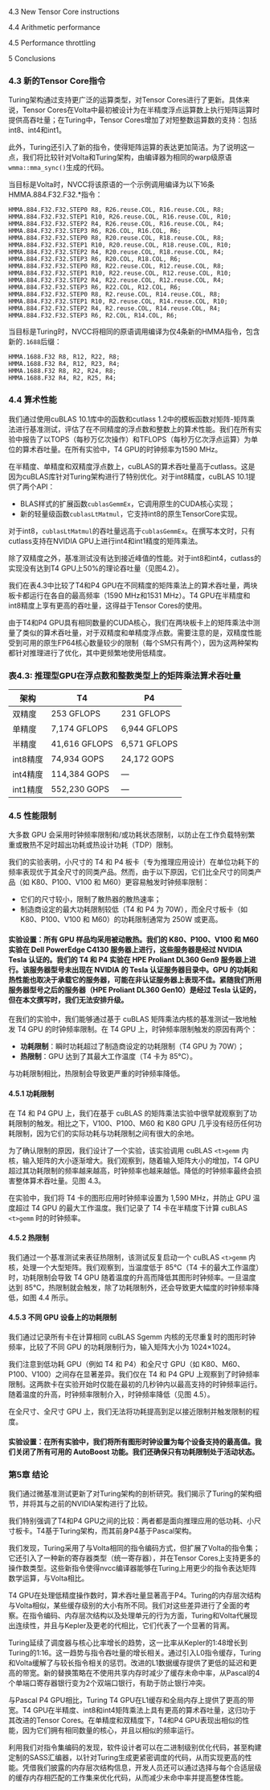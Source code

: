 4.3 New Tensor Core instructions

4.4 Arithmetic performance

4.5 Performance throttling

5 Conclusions

### 4.3 新的Tensor Core指令

Turing架构通过支持更广泛的运算类型，对Tensor Cores进行了更新。具体来说，Tensor Cores在Volta中最初被设计为在半精度浮点运算数上执行矩阵运算时提供高吞吐量；在Turing中，Tensor Cores增加了对短整数运算数的支持：包括int8、int4和int1。

此外，Turing还引入了新的指令，使得矩阵运算的表达更加简洁。为了说明这一点，我们将比较针对Volta和Turing架构，由编译器为相同的warp级原语`wmma::mma_sync()`生成的代码。

当目标是Volta时，NVCC将该原语的一个示例调用编译为以下16条HMMA.884.F32.F32.*指令：

```assembly
HMMA.884.F32.F32.STEP0 R8, R26.reuse.COL, R16.reuse.COL, R8;
HMMA.884.F32.F32.STEP1 R10, R26.reuse.COL, R16.reuse.COL, R10;
HMMA.884.F32.F32.STEP2 R4, R26.reuse.COL, R16.reuse.COL, R4;
HMMA.884.F32.F32.STEP3 R6, R26.COL, R16.COL, R6;
HMMA.884.F32.F32.STEP0 R8, R20.reuse.COL, R18.reuse.COL, R8;
HMMA.884.F32.F32.STEP1 R10, R20.reuse.COL, R18.reuse.COL, R10;
HMMA.884.F32.F32.STEP2 R4, R20.reuse.COL, R18.reuse.COL, R4;
HMMA.884.F32.F32.STEP3 R6, R20.COL, R18.COL, R6;
HMMA.884.F32.F32.STEP0 R8, R22.reuse.COL, R12.reuse.COL, R8;
HMMA.884.F32.F32.STEP1 R10, R22.reuse.COL, R12.reuse.COL, R10;
HMMA.884.F32.F32.STEP2 R4, R22.reuse.COL, R12.reuse.COL, R4;
HMMA.884.F32.F32.STEP3 R6, R22.COL, R12.COL, R6;
HMMA.884.F32.F32.STEP0 R8, R2.reuse.COL, R14.reuse.COL, R8;
HMMA.884.F32.F32.STEP1 R10, R2.reuse.COL, R14.reuse.COL, R10;
HMMA.884.F32.F32.STEP2 R4, R2.reuse.COL, R14.reuse.COL, R4;
HMMA.884.F32.F32.STEP3 R6, R2.COL, R14.COL, R6;
```

当目标是Turing时，NVCC将相同的原语调用编译为仅4条新的HMMA指令，包含新的`.1688`后缀：

```assembly
HMMA.1688.F32 R8, R12, R22, R8;
HMMA.1688.F32 R4, R12, R23, R4;
HMMA.1688.F32 R8, R2, R24, R8;
HMMA.1688.F32 R4, R2, R25, R4;
```

### 4.4 算术性能

我们通过使用cuBLAS 10.1库中的函数和cutlass 1.2中的模板函数对矩阵-矩阵乘法进行基准测试，评估了在不同精度的浮点数和整数上的算术性能。我们在所有实验中报告了以TOPS（每秒万亿次操作）和TFLOPS（每秒万亿次浮点运算）为单位的算术吞吐量。在所有实验中，T4 GPU的时钟频率为1590 MHz。

在半精度、单精度和双精度浮点数上，cuBLAS的算术吞吐量高于cutlass。这是因为cuBLAS库针对Turing架构进行了特别优化。对于int8精度，cuBLAS 10.1提供了两个API：

- BLAS样式的扩展函数`cublasGemmEx`，它调用原生的CUDA核心实现；
- 新的轻量级函数`cublasLtMatmul`，它支持int8的原生TensorCore实现。

对于int8，`cublasLtMatmul`的吞吐量远高于`cublasGemmEx`。在撰写本文时，只有cutlass支持在NVIDIA GPU上进行int4和int1精度的矩阵乘法。

除了双精度之外，基准测试没有达到接近峰值的性能。对于int8和int4，cutlass的实现没有达到T4 GPU上50%的理论吞吐量（见图4.2）。

我们在表4.3中比较了T4和P4 GPU在不同精度的矩阵乘法上的算术吞吐量，两块板卡都运行在各自的最高频率（1590 MHz和1531 MHz）。T4 GPU在半精度和int8精度上享有更高的吞吐量，这得益于Tensor Cores的使用。

由于T4和P4 GPU具有相同数量的CUDA核心，我们在两块板卡上的矩阵乘法中测量了类似的算术吞吐量，对于双精度和单精度浮点数。需要注意的是，双精度性能受到可用的原生FP64核心数量较少的限制（每个SM只有两个），因为这两种架构都针对推理进行了优化，其中更频繁地使用低精度。

### 表4.3: 推理型GPU在浮点数和整数类型上的矩阵乘法算术吞吐量

|架构|T4|P4|
|---|---|---|
|双精度|253 GFLOPS|231 GFLOPS|
|单精度|7,174 GFLOPS|6,944 GFLOPS|
|半精度|41,616 GFLOPS|6,571 GFLOPS|
|int8精度|74,934 GOPS|24,172 GOPS|
|int4精度|114,384 GOPS|—|
|int1精度|552,230 GOPS|—|

### 4.5 性能限制

大多数 GPU 会采用时钟频率限制和/或功耗状态限制，以防止在工作负载特别繁重或散热不足时超出功耗或热设计功耗（TDP）限制。

我们的实验表明，小尺寸的 T4 和 P4 板卡（专为推理应用设计）在单位功耗下的频率表现优于其全尺寸的同类产品。然而，由于以下原因，它们比全尺寸的同类产品（如 K80、P100、V100 和 M60）更容易触发时钟频率限制：

- 它们的尺寸较小，限制了散热器的散热速率；
- 制造商设定的最大功耗限制较低（T4 和 P4 为 70W），而全尺寸板卡（如 K80、P100、V100 和 M60）的功耗限制通常为 250W 或更高。

#### 实验设置：所有 GPU 样品均采用被动散热。我们的 K80、P100、V100 和 M60 实验在 Dell PowerEdge C4130 服务器上进行，这些服务器是经过 NVIDIA Tesla 认证的。我们的 T4 和 P4 实验在 HPE Proliant DL360 Gen9 服务器上进行。该服务器型号未出现在 NVIDIA 的 Tesla 认证服务器目录中。GPU 的功耗和热性能也取决于承载它的服务器，可能在非认证服务器上表现不佳。紧随我们所用服务器型号之后的服务器（HPE Proliant DL360 Gen10）是经过 Tesla 认证的，但在本文撰写时，我们无法安排升级。

在我们的实验中，我们能够通过基于 cuBLAS 矩阵乘法内核的基准测试一致地触发 T4 GPU 的时钟频率限制。在 T4 GPU 上，时钟频率限制触发的原因有两个：

- **功耗限制**：瞬时功耗超过了制造商设定的功耗限制（T4 GPU 为 70W）；
- **热限制**：GPU 达到了其最大工作温度（T4 卡为 85°C）。

与功耗限制相比，热限制会导致更严重的时钟频率降低。

#### 4.5.1 功耗限制

在 T4 和 P4 GPU 上，我们在基于 cuBLAS 的矩阵乘法实验中很早就观察到了功耗限制的触发。相比之下，V100、P100、M60 和 K80 GPU 几乎没有经历任何功耗限制，因为它们的实际功耗与功耗限制之间有很大的余地。

为了确认限制的原因，我们设计了一个实验，该实验调用 cuBLAS `<t>gemm` 内核，输入矩阵的大小逐渐增大。我们观察到，随着输入矩阵大小的增加，T4 GPU 超过其功耗限制的频率越来越高，时钟频率也越来越低。降低的时钟频率最终会损害整体算术吞吐量。见图 4.3。

在实验中，我们将 T4 卡的图形应用时钟频率设置为 1,590 MHz，并防止 GPU 温度超过 T4 GPU 的最大工作温度。我们记录了 T4 卡在半精度下计算 cuBLAS `<t>gemm` 时的时钟频率。

#### 4.5.2 热限制

我们通过一个基准测试来表征热限制，该测试反复启动一个 cuBLAS `<t>gemm` 内核，处理一个大型矩阵。我们观察到，当温度低于 85°C（T4 卡的最大工作温度）时，功耗限制会导致 T4 GPU 随着温度的升高而降低其图形时钟频率。一旦温度达到 85°C，热限制就会触发，除了功耗限制外，还会导致更大幅度的时钟频率降低，如图 4.4 所示。

#### 4.5.3 不同 GPU 设备上的功耗限制

我们通过记录所有卡在计算相同 cuBLAS Sgemm 内核的无尽重复时的图形时钟频率，比较了不同 GPU 的功耗限制行为，输入矩阵大小为 1024×1024。

我们注意到低功耗 GPU（例如 T4 和 P4）和全尺寸 GPU（如 K80、M60、P100、V100）之间存在显著差异。我们仅在 T4 和 P4 GPU 上观察到了时钟频率限制。这两款卡在实验开始时仅能在最初的几秒钟内以最高支持的时钟频率运行。随着温度的升高，时钟频率限制介入，时钟频率降低（见图 4.5）。

在全尺寸、全尺寸 GPU 上，我们无法将功耗提高到足以接近限制并触发限制的程度。

#### 实验设置：在所有实验中，我们将所有图形时钟设置为每个设备支持的最高值。我们关闭了所有可用的 AutoBoost 功能。我们还确保只有功耗限制处于活动状态。



### 第5章 结论

我们通过微基准测试更新了对Turing架构的剖析研究。我们揭示了Turing的架构细节，并将其与之前的NVIDIA架构进行了比较。

我们特别强调了T4和P4 GPU之间的比较：两者都是面向推理应用的低功耗、小尺寸板卡。T4基于Turing架构，而其前身P4基于Pascal架构。

我们发现，Turing采用了与Volta相同的指令编码方式，但扩展了Volta的指令集；它还引入了一种新的寄存器类型（统一寄存器），并在Tensor Cores上支持更多的操作数类型。这些新指令使得nvcc编译器能够在Turing上用更少的指令表达矩阵数学运算，与Volta相比。

T4 GPU在处理低精度操作数时，算术吞吐量显著高于P4。Turing的内存层次结构与Volta相似，某些缓存级别的大小有所不同。我们对这些差异进行了全面的考察。在指令编码、内存层次结构以及处理单元的行为方面，Turing和Volta代展现出连续性，并且与Kepler及更老的代相比，它们代表了一个显著的背离。

Turing延续了调度器与核心比率增长的趋势，这一比率从Kepler的1:48增长到Turing的1:16。这一趋势与指令吞吐量的增长相关。通过引入L0指令缓存，Turing和Volta缓解了与较长指令相关的惩罚。改进的L1数据缓存提供了更低的延迟和更高的带宽。新的替换策略在不使用共享内存时减少了缓存未命中率，从Pascal的4个单端口寄存器银行变为2个双端口银行，有助于防止银行冲突。

与Pascal P4 GPU相比，Turing T4 GPU在L1缓存和全局内存上提供了更高的带宽。T4 GPU在半精度、int8和int4矩阵乘法上具有更高的算术吞吐量，这归功于其改进的Tensor Cores。在单精度和双精度下，T4和P4 GPU表现出相似的性能，因为它们拥有相同数量的核心，并且以相似的频率运行。

利用我们对指令集编码的发现，软件设计者可以在二进制级别优化代码，甚至构建定制的SASS汇编器，以针对Turing生成更紧密调度的代码，从而实现更高的性能。凭借我们披露的内存层次结构信息，开发人员还可以通过选择与每个合适层级的缓存内存相匹配的工作集来优化代码，从而减少未命中率并提高整体性能。
